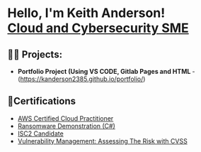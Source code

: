 <h1>Hello, I'm Keith Anderson! <br/><a href="https://www.linkedin.com/in/keithanderson1985/">Cloud and Cybersecurity SME</a></a></h1>

<h2>👨‍💻 Projects:</h2>

- <b>Portfolio Project (Using VS CODE, Gitlab Pages and HTML </b>
  -(https://kanderson2385.github.io/portfolio/)


<h2>📝Certifications</h2>

- [AWS Certified Cloud Practitioner](https://www.credly.com/badges/491cddd8-2af7-4b7f-905f-c859eee1d238/public_url)
- [Ransomware Demonstration (C#)](https://www.youtube.com/watch?v=OfvdQeh79s0)
- [ISC2 Candidate](https://www.credly.com/badges/81b68587-05b5-4381-85e2-16b4dc6eb262/public_url)
- [Vulnerability Management: Assessing The Risk with CVSS](https://www.linkedin.com/learning/certificates/a1ab184be5316643522b416e6c4030e3c74eeb78a7c633e7c4a26834c55d1839)



<!--
**knderson2385/kanderson2385** is a ✨ _special_ ✨ repository because its `README.md` (this file) appears on your GitHub profile.

Here are some ideas to get you started:

- 🔭 I’m currently working on ...
- 🌱 I’m currently learning ...
- 👯 I’m looking to collaborate on ...
- 🤔 I’m looking for help with ...
- 💬 Ask me about ...
- 📫 How to reach me: ...
- 😄 Pronouns: ...
- ⚡ Fun fact: ...
-->
